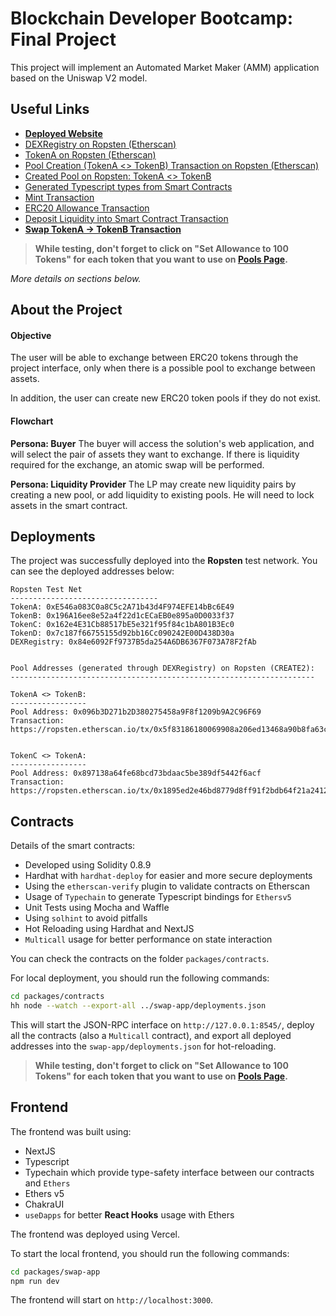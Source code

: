 #  Blockchain Developer Bootcamp: Final Project
This project will implement an Automated Market Maker (AMM) application based on the Uniswap V2 model.

## Useful Links

- [**Deployed Website**](https://blockchain-developer-bootcamp-final-project-ten.vercel.app/)
- [DEXRegistry on Ropsten (Etherscan)](https://ropsten.etherscan.io/address/0x84e6092Ff9737B5da254A6DB6367F073A78F2fAb)
- [TokenA on Ropsten (Etherscan)](https://ropsten.etherscan.io/address/0xE546a083C0a8C5c2A71b43d4F974EFE14bBc6E49)
- [Pool Creation (TokenA <> TokenB) Transaction on Ropsten (Etherscan)](https://ropsten.etherscan.io/tx/0x5f83186180069908a206ed13468a90b8fa63c457c2f80c33769d6f374c5900c6)
- [Created Pool on Ropsten: TokenA <> TokenB](https://ropsten.etherscan.io/address/0x096b3D271b2D380275458a9F8f1209b9A2C96F69)
- [Generated Typescript types from Smart Contracts](https://github.com/brunoalano/blockchain-developer-bootcamp-final-project/tree/main/packages/swap-app/types/typechain)
- [Mint Transaction](https://ropsten.etherscan.io/tx/0xcdc235d66edda5bcd68c50bd3b132b9501b3e174efec87c4da33faa37b13fe8d)
- [ERC20 Allowance Transaction](https://ropsten.etherscan.io/tx/0x6ec76f493d75966f85c8df78f76cf84c220f9fde0ee58f21e133f59c7a81b1c7)
- [Deposit Liquidity into Smart Contract Transaction](https://ropsten.etherscan.io/tx/0x820894ef799d0a241bd5b5a19570b5a281afdb9c686ab258dfdcb926bcd4f801)
- [**Swap TokenA -> TokenB Transaction**](https://ropsten.etherscan.io/tx/0x0da7f1ef938f3e06cd6939f084f130ca5f286cd2d2e623bc12348650386cbc04)

> **While testing, don't forget to click on "Set Allowance to 100 Tokens" for each token that you want to use on [Pools Page](https://blockchain-developer-bootcamp-final-project-ten.vercel.app/pool).**

_More details on sections below._

## About the Project

#### Objective
The user will be able to exchange between ERC20 tokens through the project interface, only when there is a possible pool to exchange between assets.

In addition, the user can create new ERC20 token pools if they do not exist.

#### Flowchart

**Persona: Buyer**
The buyer will access the solution's web application, and will select the pair of assets they want to exchange. If there is liquidity required for the exchange, an atomic swap will be performed.

**Persona: Liquidity Provider**
The LP may create new liquidity pairs by creating a new pool, or add liquidity to existing pools. He will need to lock assets in the smart contract.

## Deployments

The project was successfully deployed into the **Ropsten** test network. You can see the deployed addresses below:

```
Ropsten Test Net
---------------------------------
TokenA: 0xE546a083C0a8C5c2A71b43d4F974EFE14bBc6E49
TokenB: 0x196A16ee8e52a4f22d1cECaEB0e895a0D0033f37
TokenC: 0x162e4E31Cb88517bE5e321f95f84c1bA801B3Ec0
TokenD: 0x7c187f66755155d92bb16Cc090242E00D438D30a
DEXRegistry: 0x84e6092Ff9737B5da254A6DB6367F073A78F2fAb


Pool Addresses (generated through DEXRegistry) on Ropsten (CREATE2):
--------------------------------------------------------------------

TokenA <> TokenB:
-----------------
Pool Address: 0x096b3D271b2D380275458a9F8f1209b9A2C96F69
Transaction: https://ropsten.etherscan.io/tx/0x5f83186180069908a206ed13468a90b8fa63c457c2f80c33769d6f374c5900c6


TokenC <> TokenA:
-----------------
Pool Address: 0x897138a64fe68bcd73bdaac5be389df5442f6acf
Transaction: https://ropsten.etherscan.io/tx/0x1895ed2e46bd8779d8ff91f2bdb64f21a2412a735ff8425c9dcb5fb017c68ca1
```

## Contracts

Details of the smart contracts:

- Developed using Solidity 0.8.9
- Hardhat with `hardhat-deploy` for easier and more secure deployments
- Using the `etherscan-verify` plugin to validate contracts on Etherscan
- Usage of `Typechain` to generate Typescript bindings for `Ethersv5`
- Unit Tests using Mocha and Waffle
- Using `solhint` to avoid pitfalls
- Hot Reloading using Hardhat and NextJS
- `Multicall` usage for better performance on state interaction

You can check the contracts on the folder `packages/contracts`.

For local deployment, you should run the following commands:

```bash
cd packages/contracts
hh node --watch --export-all ../swap-app/deployments.json
```

This will start the JSON-RPC interface on `http://127.0.0.1:8545/`, deploy all the contracts (also a `Multicall` contract), and export all deployed addresses into the `swap-app/deployments.json` for hot-reloading.

> **While testing, don't forget to click on "Set Allowance to 100 Tokens" for each token that you want to use on [Pools Page](https://blockchain-developer-bootcamp-final-project-ten.vercel.app/pool).**

## Frontend

The frontend was built using:

- NextJS
- Typescript
- Typechain which provide type-safety interface between our contracts and `Ethers`
- Ethers v5
- ChakraUI
- `useDapps` for better **React Hooks** usage with Ethers

The frontend was deployed using Vercel.

To start the local frontend, you should run the following commands:

```bash
cd packages/swap-app
npm run dev
```

The frontend will start on `http://localhost:3000`.